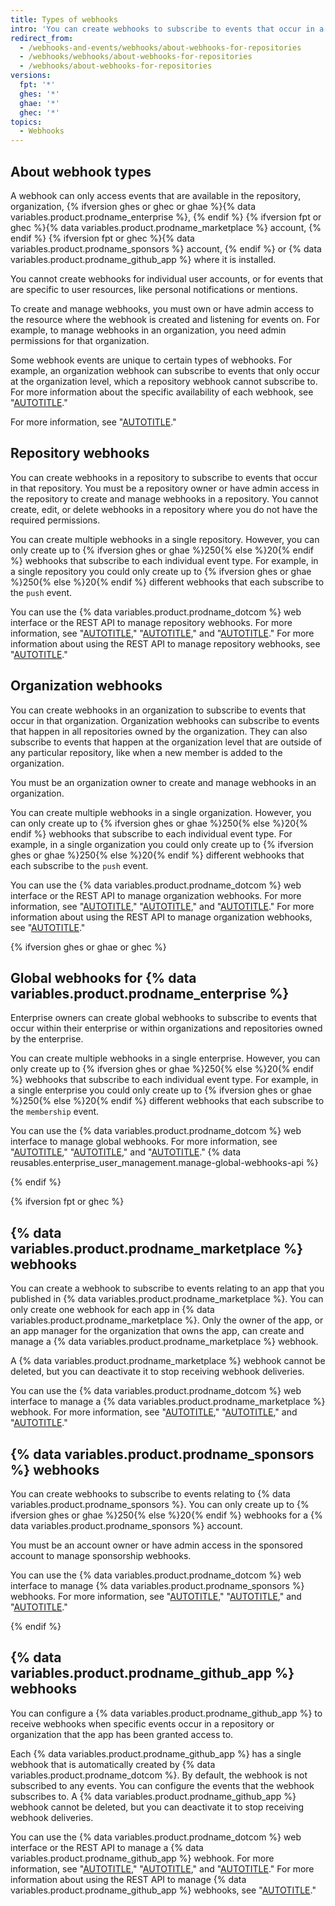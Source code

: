 ```yaml
---
title: Types of webhooks
intro: 'You can create webhooks to subscribe to events that occur in a specific repository, organization, {% ifversion ghes or ghec or ghae %}{% data variables.product.prodname_enterprise %}, {% endif %} {% ifversion fpt or ghec %}{% data variables.product.prodname_marketplace %} account, {% endif %} {% ifversion fpt or ghec %}{% data variables.product.prodname_sponsors %} account, {% endif %} or {% data variables.product.prodname_github_app %}.'
redirect_from:
  - /webhooks-and-events/webhooks/about-webhooks-for-repositories
  - /webhooks/webhooks/about-webhooks-for-repositories
  - /webhooks/about-webhooks-for-repositories
versions:
  fpt: '*'
  ghes: '*'
  ghae: '*'
  ghec: '*'
topics:
  - Webhooks
---
```


## About webhook types

A webhook can only access events that are available in the repository, organization, {% ifversion ghes or ghec or ghae %}{% data variables.product.prodname_enterprise %}, {% endif %} {% ifversion fpt or ghec %}{% data variables.product.prodname_marketplace %} account, {% endif %} {% ifversion fpt or ghec %}{% data variables.product.prodname_sponsors %} account, {% endif %} or {% data variables.product.prodname_github_app %} where it is installed.

You cannot create webhooks for individual user accounts, or for events that are specific to user resources, like personal notifications or mentions.

To create and manage webhooks, you must own or have admin access to the resource where the webhook is created and listening for events on. For example, to manage webhooks in an organization, you need admin permissions for that organization.

Some webhook events are unique to certain types of webhooks. For example, an organization webhook can subscribe to events that only occur at the organization level, which a repository webhook cannot subscribe to. For more information about the specific availability of each webhook, see "[AUTOTITLE](/webhooks/webhook-events-and-payloads)."

For more information, see "[AUTOTITLE](/webhooks/about-webhooks)."

## Repository webhooks

You can create webhooks in a repository to subscribe to events that occur in that repository. You must be a repository owner or have admin access in the repository to create and manage webhooks in a repository. You cannot create, edit, or delete webhooks in a repository where you do not have the required permissions.

You can create multiple webhooks in a single repository. However, you can only create up to {% ifversion ghes or ghae %}250{% else %}20{% endif %} webhooks that subscribe to each individual event type. For example, in a single repository you could only create up to {% ifversion ghes or ghae %}250{% else %}20{% endif %} different webhooks that each subscribe to the `push` event.

You can use the {% data variables.product.prodname_dotcom %} web interface or the REST API to manage repository webhooks. For more information, see "[AUTOTITLE](/webhooks/using-webhooks/creating-webhooks#creating-a-repository-webhook)," "[AUTOTITLE](/webhooks/using-webhooks/editing-webhooks#editing-a-repository-webhook)," and "[AUTOTITLE](/webhooks/using-webhooks/disabling-webhooks#disabling-a-repository-webhook)." For more information about using the REST API to manage repository webhooks, see "[AUTOTITLE](/rest/webhooks)."

## Organization webhooks

You can create webhooks in an organization to subscribe to events that occur in that organization. Organization webhooks can subscribe to events that happen in all repositories owned by the organization. They can also subscribe to events that happen at the organization level that are outside of any particular repository, like when a new member is added to the organization.

You must be an organization owner to create and manage webhooks in an organization.

You can create multiple webhooks in a single organization. However, you can only create up to {% ifversion ghes or ghae %}250{% else %}20{% endif %} webhooks that subscribe to each individual event type. For example, in a single organization you could only create up to {% ifversion ghes or ghae %}250{% else %}20{% endif %} different webhooks that each subscribe to the `push` event.

You can use the {% data variables.product.prodname_dotcom %} web interface or the REST API to manage organization webhooks. For more information, see "[AUTOTITLE](/webhooks/using-webhooks/creating-webhooks#creating-an-organization-webhook)," "[AUTOTITLE](/webhooks/using-webhooks/editing-webhooks#editing-an-organization-webhook)," and "[AUTOTITLE](/webhooks/using-webhooks/disabling-webhooks#disabling-an-organization-webhook)." For more information about using the REST API to manage organization webhooks, see "[AUTOTITLE](/rest/orgs/webhooks)."

{% ifversion ghes or ghae or ghec %}

## Global webhooks for {% data variables.product.prodname_enterprise %}

Enterprise owners can create global webhooks to subscribe to events that occur within their enterprise or within organizations and repositories owned by the enterprise.

You can create multiple webhooks in a single enterprise. However, you can only create up to {% ifversion ghes or ghae %}250{% else %}20{% endif %} webhooks that subscribe to each individual event type. For example, in a single enterprise you could only create up to {% ifversion ghes or ghae %}250{% else %}20{% endif %} different webhooks that each subscribe to the `membership` event.

You can use the {% data variables.product.prodname_dotcom %} web interface to manage global webhooks. For more information, see "[AUTOTITLE](/webhooks/using-webhooks/creating-webhooks#creating-a-global-webhook-for-a-github-enterprise)," "[AUTOTITLE](/webhooks/using-webhooks/editing-webhooks#editing-a-global-webhook-for-a-github-enterprise)," and "[AUTOTITLE](/webhooks/using-webhooks/disabling-webhooks#disabling-a-global-webhook-for-a-github-enterprise)." {% data reusables.enterprise_user_management.manage-global-webhooks-api %}

{% endif %}

{% ifversion fpt or ghec %}

## {% data variables.product.prodname_marketplace %} webhooks

You can create a webhook to subscribe to events relating to an app that you published in {% data variables.product.prodname_marketplace %}. You can only create one webhook for each app in {% data variables.product.prodname_marketplace %}. Only the owner of the app, or an app manager for the organization that owns the app, can create and manage a {% data variables.product.prodname_marketplace %} webhook.

A {% data variables.product.prodname_marketplace %} webhook cannot be deleted, but you can deactivate it to stop receiving webhook deliveries.

You can use the {% data variables.product.prodname_dotcom %} web interface to manage a {% data variables.product.prodname_marketplace %} webhook. For more information, see "[AUTOTITLE](/webhooks/using-webhooks/creating-webhooks#creating-a-github-marketplace-webhook)," "[AUTOTITLE](/webhooks/using-webhooks/editing-webhooks#editing-a-github-marketplace-webhook)," and "[AUTOTITLE](/webhooks/using-webhooks/disabling-webhooks#disabling-a-github-marketplace-webhook)."

## {% data variables.product.prodname_sponsors %} webhooks

You can create webhooks to subscribe to events relating to {% data variables.product.prodname_sponsors %}. You can only create up to {% ifversion ghes or ghae %}250{% else %}20{% endif %} webhooks for a {% data variables.product.prodname_sponsors %} account.

You must be an account owner or have admin access in the sponsored account to manage sponsorship webhooks.

You can use the {% data variables.product.prodname_dotcom %} web interface to manage {% data variables.product.prodname_sponsors %} webhooks. For more information, see "[AUTOTITLE](/webhooks/using-webhooks/creating-webhooks#creating-a-github-sponsors-webhook)," "[AUTOTITLE](/webhooks/using-webhooks/editing-webhooks#editing-a-github-sponsors-webhook)," and "[AUTOTITLE](/webhooks/using-webhooks/disabling-webhooks#disabling-a-github-sponsors-webhook)."

{% endif %}

## {% data variables.product.prodname_github_app %} webhooks

You can configure a {% data variables.product.prodname_github_app %} to receive webhooks when specific events occur in a repository or organization that the app has been granted access to.

Each {% data variables.product.prodname_github_app %} has a single webhook that is automatically created by {% data variables.product.prodname_dotcom %}. By default, the webhook is not subscribed to any events. You can configure the events that the webhook subscribes to. A {% data variables.product.prodname_github_app %} webhook cannot be deleted, but you can deactivate it to stop receiving webhook deliveries.

You can use the {% data variables.product.prodname_dotcom %} web interface or the REST API to manage a {% data variables.product.prodname_github_app %} webhook. For more information, see "[AUTOTITLE](/webhooks/using-webhooks/creating-webhooks#creating-webhooks-for-a-github-app)," "[AUTOTITLE](/webhooks/using-webhooks/editing-webhooks#editing-webhooks-for-a-github-app)," and "[AUTOTITLE](/webhooks/using-webhooks/disabling-webhooks#disabling-webhooks-for-a-github-app)." For more information about using the REST API to manage {% data variables.product.prodname_github_app %} webhooks, see "[AUTOTITLE](/rest/apps/webhooks)."
